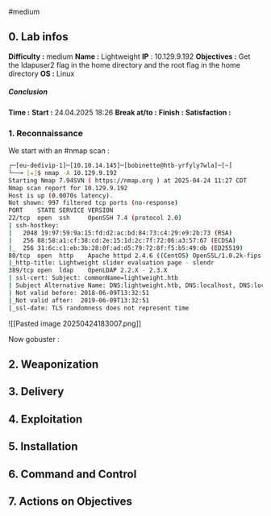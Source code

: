 #medium

## 0. **Lab infos**

**Difficulty :** medium
**Name :** Lightweight
**IP** : 10.129.9.192
**Objectives :** Get the Idapuser2 flag in the home directory and the root flag in the home directory
**OS :** Linux

##### **Conclusion**
**Time :** 
	**Start :** 24.04.2025 18:26
	**Break at/to :** 
	**Finish :**
**Satisfaction :**  
### 1. **Reconnaissance**

We start with an #nmap scan :

```BASH
┌─[eu-dedivip-1]─[10.10.14.145]─[bobinette@htb-yrfyly7wla]─[~]
└──╼ [★]$ nmap -A 10.129.9.192
Starting Nmap 7.94SVN ( https://nmap.org ) at 2025-04-24 11:27 CDT
Nmap scan report for 10.129.9.192
Host is up (0.0070s latency).
Not shown: 997 filtered tcp ports (no-response)
PORT    STATE SERVICE VERSION
22/tcp  open  ssh     OpenSSH 7.4 (protocol 2.0)
| ssh-hostkey: 
|   2048 19:97:59:9a:15:fd:d2:ac:bd:84:73:c4:29:e9:2b:73 (RSA)
|   256 88:58:a1:cf:38:cd:2e:15:1d:2c:7f:72:06:a3:57:67 (ECDSA)
|_  256 31:6c:c1:eb:3b:28:0f:ad:d5:79:72:8f:f5:b5:49:db (ED25519)
80/tcp  open  http    Apache httpd 2.4.6 ((CentOS) OpenSSL/1.0.2k-fips mod_fcgid/2.3.9 PHP/5.4.16)
|_http-title: Lightweight slider evaluation page - slendr
389/tcp open  ldap    OpenLDAP 2.2.X - 2.3.X
| ssl-cert: Subject: commonName=lightweight.htb
| Subject Alternative Name: DNS:lightweight.htb, DNS:localhost, DNS:localhost.localdomain
| Not valid before: 2018-06-09T13:32:51
|_Not valid after:  2019-06-09T13:32:51
|_ssl-date: TLS randomness does not represent time
```

![[Pasted image 20250424183007.png]]

Now gobuster :


## 2. **Weaponization**

## 3. **Delivery**

## 4. **Exploitation**

## 5. **Installation**

## 6. **Command and Control**

## 7. **Actions on Objectives**

